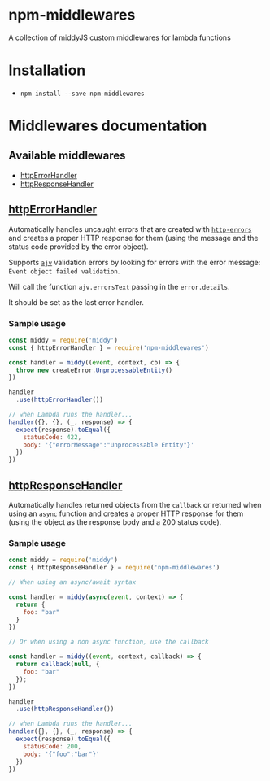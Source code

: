 # npm-middlewares
A collection of middyJS custom middlewares for lambda functions

# Installation
* `npm install --save npm-middlewares`

# Middlewares documentation

## Available middlewares

 - [httpErrorHandler](#httperrorhandler)
 - [httpResponseHandler](#httpresponsehandler)

## [httpErrorHandler](/src/middlewares/httpErrorHandler.js)

Automatically handles uncaught errors that are created with
[`http-errors`](https://npm.im/http-errors) and creates a proper HTTP response
for them (using the message and the status code provided by the error object).

Supports [`ajv`](https://github.com/epoberezkin/ajv) validation errors by
looking for errors with the error message: `Event object failed validation`.

Will call the function `ajv.errorsText` passing in the `error.details`.

It should be set as the last error handler.


### Sample usage

```javascript
const middy = require('middy')
const { httpErrorHandler } = require('npm-middlewares')

const handler = middy((event, context, cb) => {
  throw new createError.UnprocessableEntity()
})

handler
  .use(httpErrorHandler())

// when Lambda runs the handler...
handler({}, {}, (_, response) => {
  expect(response).toEqual({
    statusCode: 422,
    body: '{"errorMessage":"Unprocessable Entity"}'
  })
})
```

## [httpResponseHandler](/src/middlewares/httpErrorHandler.js)

Automatically handles returned objects from the `callback` or returned when using an `async` function and creates a proper HTTP response
for them (using the object as the response body and a 200 status code).


### Sample usage

```javascript
const middy = require('middy')
const { httpResponseHandler } = require('npm-middlewares')

// When using an async/await syntax

const handler = middy(async(event, context) => {
  return {
    foo: "bar"
  }
})

// Or when using a non async function, use the callback

const handler = middy((event, context, callback) => {
  return callback(null, {
    foo: "bar"
  });
})

handler
  .use(httpResponseHandler())

// when Lambda runs the handler...
handler({}, {}, (_, response) => {
  expect(response).toEqual({
    statusCode: 200,
    body: '{"foo":"bar"}'
  })
})
```